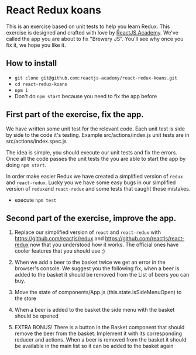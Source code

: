React Redux koans
=========================

This is an exercise based on unit tests to help you learn Redux. This exercise is designed and crafted with love by <a href="http://reactjs.academy">ReactJS.Academy</a>. We've called the app you are about to fix "Brewery JS". You'll see why once you fix it, we hope you like it.

## How to install

- `git clone git@github.com:reactjs-academy/react-redux-koans.git`
- `cd react-redux-koans`
- `npm i`
- Don't do `npm start` because you need to fix the app before

## First part of the exercise, fix the app.

We have written some unit test for the relevant code. Each unit test is side by side to the code it's testing. Example src/actions/index.js unit tests are in src/actions/index.spec.js

The idea is simple, you should execute our unit tests and fix the errors. Once all the code passes the unit tests the you are able to start the app by doing `npm start`.

In order make easier Redux we have created a simplified version of `redux` and `react-redux`. Lucky you we have some easy bugs in our simplified version of `redux`and `react-redux` and some tests that caught those mistakes.

- execute `npm test`

## Second part of the exercise, improve the app.

1. Replace our simplified version of `react` and `react-redux` with https://github.com/reactjs/redux and https://github.com/reactjs/react-redux now that you understood how it works. The official ones have cooler features that you should use ;)

2. When we add a beer to the basket twice we get an error in the browser's console. We suggest you the following fix, when a beer is added to the basket it should be removed from the List of beers you can buy.

3. Move the state of components/App.js (this.state.isSideMenuOpen) to the store

4. When a beer is added to the basket the side menu with the basket should be opened

5. EXTRA BONUS! There is a button in the Basket component that should remove the beer from the basket. Implement it with its corresponding reducer and actions. When a beer is removed from the basket it should be available in the main list so it can be added to the basket again
